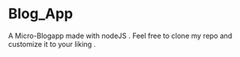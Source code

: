 # Blog_App
A Micro-Blogapp made with nodeJS . 
Feel free to clone my repo and customize it to your liking .
